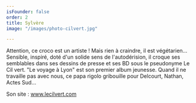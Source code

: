 ```yaml
---
isFounder: false
order: 2
title: Sylvère
image: "/images/photo-cilvert.jpg"

---
```

Attention, ce croco est un artiste ! Mais rien à craindre, il est végétarien… Sensible, inspiré, doté d'un solide sens de l'autodérision, il croque ses semblables dans ses dessins de presse et ses BD sous le pseudonyme Le Cil vert. "Le voyage à Lyon" est son premier album jeunesse. Quand il ne travaille pas avec nous, ce papa rigolo gribouille pour Delcourt, Nathan, Actes Sud…

Son site : www.lecilvert.com